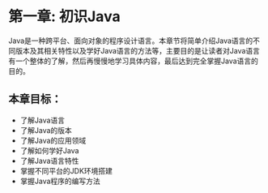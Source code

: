# 第一章: 初识Java #
Java是一种跨平台、面向对象的程序设计语言。本章节将简单介绍Java语言的不同版本及其相关特性以及学好Java语言的方法等，主要目的是让读者对Java语言有一个整体的了解，然后再慢慢地学习具体内容，最后达到完全掌握Java语言的目的。

## 本章目标：
- 了解Java语言
- 了解Java的版本
- 了解Java的应用领域
- 了解如何学好Java
- 了解Java语言特性
- 掌握不同平台的JDK环境搭建
- 掌握Java程序的编写方法

